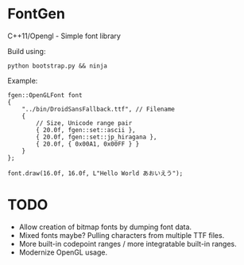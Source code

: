 FontGen
=======

C++11/Opengl - Simple font library

Build using:

    python bootstrap.py && ninja

Example:

    fgen::OpenGLFont font
    {
        "../bin/DroidSansFallback.ttf", // Filename
        {
            // Size, Unicode range pair
            { 20.0f, fgen::set::ascii },
            { 20.0f, fgen::set::jp_hiragana },
            { 20.0f, { 0x00A1, 0x00FF } }
        }
    };

    font.draw(16.0f, 16.0f, L"Hello World あおいえう");

TODO
====

- Allow creation of bitmap fonts by dumping font data.
- Mixed fonts maybe? Pulling characters from multiple TTF files.
- More built-in codepoint ranges / more integratable built-in ranges.
- Modernize OpenGL usage.
